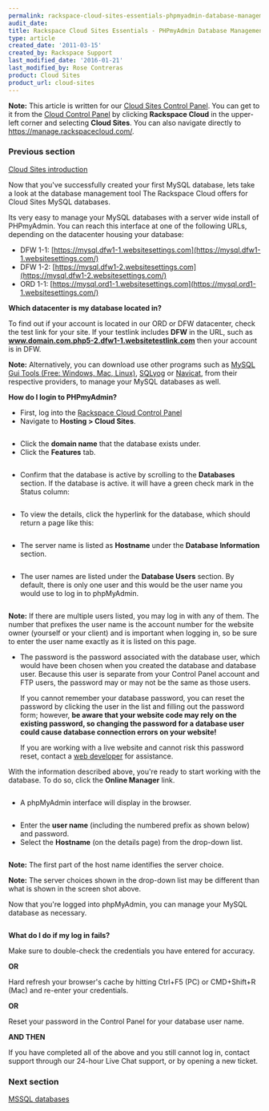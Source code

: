 ```yaml
---
permalink: rackspace-cloud-sites-essentials-phpmyadmin-database-management-interface/
audit_date:
title: Rackspace Cloud Sites Essentials - PHPmyAdmin Database Management Interface
type: article
created_date: '2011-03-15'
created_by: Rackspace Support
last_modified_date: '2016-01-21'
last_modified_by: Rose Contreras
product: Cloud Sites
product_url: cloud-sites
---
```


**Note:** This article is written for our [Cloud Sites Control Panel](https://manage.rackspacecloud.com/). You can get to it from the [Cloud Control Panel](https://mycloud.rackspace.com) by clicking **Rackspace Cloud** in the upper-left corner and selecting **Cloud Sites**. You can also navigate directly to <https://manage.rackspacecloud.com/>.

### Previous section

[Cloud Sites introduction](/how-to/cloud-sites)

Now that you've successfully created your first MySQL database, lets
take a look at the database management tool The Rackspace Cloud offers
for Cloud Sites MySQL databases.

Its very easy to manage your MySQL databases with a server wide install
of PHPmyAdmin. You can reach this interface at one of the following
URLs, depending on the datacenter housing your database:

-   DFW
    1-1: [https://mysql.dfw1-1.websitesettings.com](https://mysql.dfw1-1.websitesettings.com/)
-   DFW
    1-2: [https://mysql.dfw1-2.websitesettings.com](https://mysql.dfw1-2.websitesettings.com/)
-   ORD
    1-1: [https://mysql.ord1-1.websitesettings.com](https://mysql.ord1-1.websitesettings.com/)

**Which datacenter is my database located in?**

To find out if your account is located in our ORD or DFW datacenter,
check the test link for your site. If your testlink includes **DFW** in
the URL, such as **www.domain.com.php5-2.dfw1-1.websitetestlink.com** then
your account is in DFW.

**Note:** Alternatively, you can download use other programs such
as [MySQL Gui Tools (Free: Windows, Mac, Linux)](http://dev.mysql.com/downloads/gui-tools/5.0.html), [SQLyog](http://www.webyog.com/) or [Navicat](http://www.navicat.com/),
from their respective providers, to manage your MySQL databases as
well.

**How do I login to PHPmyAdmin?**

-   First, log into the [Rackspace Cloud Control Panel](http://manage.rackspacecloud.com)
-   Navigate to **Hosting > Cloud Sites**.

  <img src="{% asset_path cloud-sites/rackspace-cloud-sites-essentials-phpmyadmin-database-management-interface/cloudsites.png %}" alt="" />

-   Click the **domain name** that the database exists under.
-   Click the **Features** tab.

  <img src="{% asset_path cloud-sites/rackspace-cloud-sites-essentials-phpmyadmin-database-management-interface/featurestab.png %}" alt="" />

-   Confirm that the database is active by scrolling to the
    **Databases** section. If the database is active. it will have a
    green check mark in the Status column:

  <img src="{% asset_path cloud-sites/rackspace-cloud-sites-essentials-phpmyadmin-database-management-interface/databaseready.png %}" alt="" />

-   To view the details, click the hyperlink for the database, which
    should return a page like this:

  <img src="{% asset_path cloud-sites/rackspace-cloud-sites-essentials-phpmyadmin-database-management-interface/databaseinformation.png %}" alt="" />

-   The server name is listed as **Hostname** under the **Database
    Information** section.

  <img src="{% asset_path cloud-sites/rackspace-cloud-sites-essentials-phpmyadmin-database-management-interface/hostname.png %}" alt="" />

-   The user names are listed under the **Database
    Users** section. By default, there is only one user and this would
    be the user name you would use to log in to phpMyAdmin.

  <img src="{% asset_path cloud-sites/rackspace-cloud-sites-essentials-phpmyadmin-database-management-interface/databaseusers.png %}" alt="" />

  **Note:** If there are multiple users listed, you may log in with any
of them. The number that prefixes the user name is the account number
for the website owner (yourself or your client) and is important when
logging in, so be sure to enter the user name exactly as it is listed on
this page.

-   The password is the password associated with the database user,
    which would have been chosen when you created the database and
    database user. Because this user is separate from your Control Panel
    account and FTP users, the password may or may not be the same as
    those users.

    If you cannot remember your database password, you can
    reset the password by clicking the user in the list and filling out
    the password form; however, **be aware that your website code may
    rely on the existing password, so changing the password for a
    database user could cause database connection errors on your
    website!**

    If you are working with a live website and cannot risk
    this password reset, contact a [web developer](/how-to/rackspace-cloud-sites-essentials-mylittleadmin-database-management-interface)
    for assistance.

With the information described above, you're ready to start working
with the database. To do so, click the **Online Manager** link.

<img src="{% asset_path cloud-sites/rackspace-cloud-sites-essentials-phpmyadmin-database-management-interface/onlinemanagerlink.png %}" alt="" />

-   A phpMyAdmin interface will display in the browser.

  <img src="{% asset_path cloud-sites/rackspace-cloud-sites-essentials-phpmyadmin-database-management-interface/phpmyadminlogin.png %}" alt="" />

-   Enter the **user name** (including the numbered prefix as shown below) and password.
-   Select the **Hostname** (on the details page) from the
    drop-down list.

  <img src="{% asset_path cloud-sites/rackspace-cloud-sites-essentials-phpmyadmin-database-management-interface/phpmyadminserverchoices.png %}" alt="" />

  **Note:** The first part of the host name identifies the server
choice.

  **Note:** The server choices shown in the drop-down list may be
different than what is shown in the screen shot above.

Now that you're logged into phpMyAdmin, you can manage your MySQL database as necessary.

<img src="{% asset_path cloud-sites/rackspace-cloud-sites-essentials-phpmyadmin-database-management-interface/loggedintophpmyadmin.png %}" alt="" />

**What do I do if my log in fails?**

Make sure to double-check the credentials you have entered for accuracy.

**OR**

Hard refresh your browser's cache by hitting Ctrl+F5 (PC) or CMD+Shift+R
(Mac) and re-enter your credentials.

**OR**

Reset your password in the Control Panel for your database user name.

**AND THEN**

If you have completed all of the above and you still cannot log in,
contact support through our 24-hour Live Chat support, or by opening a
new ticket.

### Next section

[MSSQL databases](/how-to/rackspace-cloud-sites-essentials-mssql-databases)
